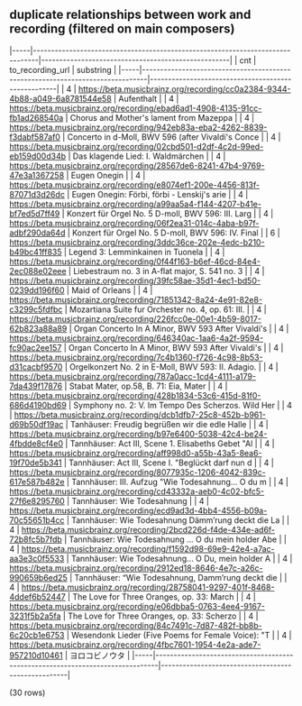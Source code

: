 ## duplicate relationships between work and recording (filtered on main composers)

|-----|-------------------------------------------------------------------------------|----------------------------------------------------|
| cnt |                               to_recording_url                                |                     substring                      |
|-----|-------------------------------------------------------------------------------|----------------------------------------------------|
|   4 | <https://beta.musicbrainz.org/recording/cc0a2384-9344-4b88-a049-6a8781544e58> | Aufenthalt                                         |
|   4 | <https://beta.musicbrainz.org/recording/ebad6ad1-4908-4135-91cc-fb1ad268540a> | Chorus and Mother's lament from Mazeppa            |
|   4 | <https://beta.musicbrainz.org/recording/942eb83a-eba2-4262-8839-f3dabf587af0> | Concerto in d-Moll, BWV 596 (after Vivaldi's Conce |
|   4 | <https://beta.musicbrainz.org/recording/02cbd501-d2df-4c2d-99ed-eb159d00d34b> | Das klagende Lied: I. Waldmärchen                  |
|   4 | <https://beta.musicbrainz.org/recording/28567de6-8241-47b4-9769-47e3a1367258> | Eugen Onegin                                       |
|   4 | <https://beta.musicbrainz.org/recording/e8074ef1-200e-4456-813f-87071d3d26dc> | Eugen Onegin: Förbi, förbi - Lenskij's arie        |
|   4 | <https://beta.musicbrainz.org/recording/a99aa5a4-f144-4207-b41e-bf7ed5d7ff49> | Konzert für Orgel No. 5 D-moll, BWV 596: III. Larg |
|   4 | <https://beta.musicbrainz.org/recording/06f2ea31-014c-4aba-b97f-adbf290da64d> | Konzert für Orgel No. 5 D-moll, BWV 596: IV. Final |
|   6 | <https://beta.musicbrainz.org/recording/3ddc36ce-202e-4edc-b210-b49bc41ff835> | Legend 3: Lemminkainen in Tuonela                  |
|   4 | <https://beta.musicbrainz.org/recording/0f44f163-b6ef-46cd-84e4-2ec088e02eee> | Liebestraum no. 3 in A-flat major, S. 541 no. 3    |
|   4 | <https://beta.musicbrainz.org/recording/39fc58ae-35d1-4ec1-bd50-0239dd196f60> | Maid of Orleans                                    |
|   4 | <https://beta.musicbrainz.org/recording/71851342-8a24-4e91-82e8-c3299c5fdfbc> | Mozartiana Suite fur Orchester no. 4, op. 61: III. |
|   4 | <https://beta.musicbrainz.org/recording/226fcc0e-00e1-4b59-8017-62b823a88a89> | Organ Concerto In A Minor, BWV 593 After Vivaldi's |
|   4 | <https://beta.musicbrainz.org/recording/646340ac-1aa6-4a2f-9594-fc90ac2ee157> | Organ Concerto In A Minor, BWV 593 After Vivaldi's |
|   4 | <https://beta.musicbrainz.org/recording/7c4b1360-f726-4c98-8b53-d31cacbf9570> | Orgelkonzert No. 2 in E-Moll, BWV 593: II. Adagio. |
|   4 | <https://beta.musicbrainz.org/recording/787a0acc-1cd4-4111-a179-7da439f17876> | Stabat Mater, op.58, B. 71: Eia, Mater             |
|   4 | <https://beta.musicbrainz.org/recording/428b1834-53c6-415d-81f0-686d4190bd69> | Symphony no. 2: V. Im Tempo Des Scherzos. Wild Her |
|   4 | <https://beta.musicbrainz.org/recording/dcb1dfb7-25c8-452b-b961-d69b50df19ac> | Tanhäuser: Freudig begrüßen wir die edle Halle     |
|   4 | <https://beta.musicbrainz.org/recording/b97e6400-5038-42c4-be24-4fbdde8cf4e0> | Tannhäuser: Act III, Scene 1. Elisabeths Gebet "Al |
|   4 | <https://beta.musicbrainz.org/recording/aff998d0-a55b-43a5-8ea6-19f70de5b341> | Tannhäuser: Act III, Scene I. "Beglückt darf nun d |
|   4 | <https://beta.musicbrainz.org/recording/8077935c-1206-4042-839c-617e587b482e> | Tannhäuser: III. Aufzug "Wie Todesahnung... O du m |
|   4 | <https://beta.musicbrainz.org/recording/cd43332a-aeb0-4c02-bfc5-27f6e8295760> | Tannhäuser: Wie Todesahnung                        |
|   4 | <https://beta.musicbrainz.org/recording/ecd9ad3d-4bb4-4556-b09a-70c55651b4cc> | Tannhäuser: Wie Todesahnung Dämm’rung deckt die La |
|   4 | <https://beta.musicbrainz.org/recording/2bcd226d-f4de-434e-ad6f-72b8fc5b7fdb> | Tannhäuser: Wie Todesahnung … O du mein holder Abe |
|   4 | <https://beta.musicbrainz.org/recording/f1592d98-69e9-42e4-a7ac-aa3e3c0f5533> | Tannhäuser: Wie Todesahnung... O Du, mein holder A |
|   4 | <https://beta.musicbrainz.org/recording/2912ed18-8646-4e7c-a26c-990659b6ed25> | Tannhäuser: “Wie Todesahnung, Damm’rung deckt die  |
|   4 | <https://beta.musicbrainz.org/recording/28758041-9297-401f-8468-4ddef6b52447> | The Love for Three Oranges, op. 33: March          |
|   4 | <https://beta.musicbrainz.org/recording/e06dbba5-0763-4ee4-9167-3231f5b2a5fa> | The Love for Three Oranges, op. 33: Scherzo        |
|   4 | <https://beta.musicbrainz.org/recording/84c7491c-7d87-482f-bb8b-6c20cb1e6753> | Wesendonk Lieder (Five Poems for Female Voice): "T |
|   4 | <https://beta.musicbrainz.org/recording/4fbc7601-1954-4e2a-ade7-957210d10461> | ヨロコビノウタ                                     |
|-----|-------------------------------------------------------------------------------|----------------------------------------------------|

(30 rows)

